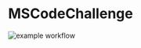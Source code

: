 # MSCodeChallenge
![example workflow](https://github.com/mkhj/MSCodeChallenge/actions/workflows/main.yml/badge.svg)
